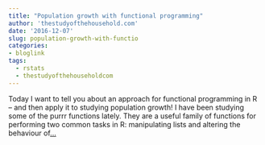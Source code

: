 ```yaml
---
title: "Population growth with functional programming"
author: 'thestudyofthehousehold.com'
date: '2016-12-07'
slug: population-growth-with-functio
categories:
- bloglink
tags:
  - rstats
  - thestudyofthehouseholdcom
---
```


Today I want to tell you about an approach for functional programming in R – and then apply it to studying population growth! I have been studying some of the purrr functions lately. They are a useful family of functions for performing two common tasks in R: manipulating lists and altering the behaviour of[... <i class="fas fa-external-link-alt"></i>](http://thestudyofthehousehold.com/2016/12/07/2016-12-07-time-series-simulation/)

